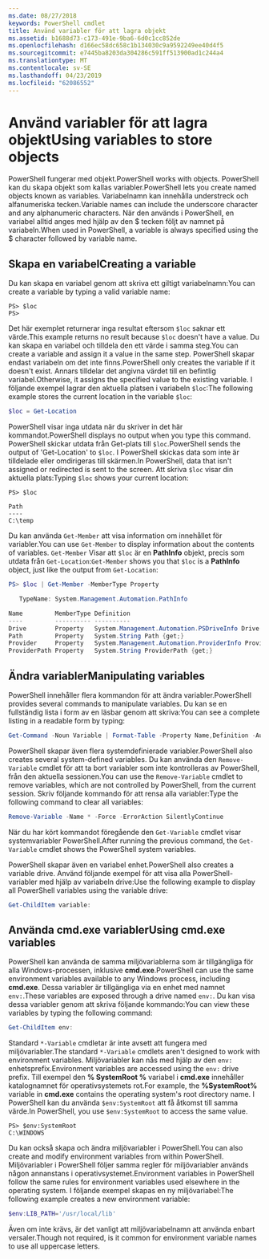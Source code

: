 ```yaml
---
ms.date: 08/27/2018
keywords: PowerShell cmdlet
title: Använd variabler för att lagra objekt
ms.assetid: b1688d73-c173-491e-9ba6-6d0c1cc852de
ms.openlocfilehash: d166ec58dc658c1b134030c9a9592249ee40d4f5
ms.sourcegitcommit: e7445ba8203da304286c591ff513900ad1c244a4
ms.translationtype: MT
ms.contentlocale: sv-SE
ms.lasthandoff: 04/23/2019
ms.locfileid: "62086552"
---
```

# <a name="using-variables-to-store-objects"></a><span data-ttu-id="d1113-103">Använd variabler för att lagra objekt</span><span class="sxs-lookup"><span data-stu-id="d1113-103">Using variables to store objects</span></span>

<span data-ttu-id="d1113-104">PowerShell fungerar med objekt.</span><span class="sxs-lookup"><span data-stu-id="d1113-104">PowerShell works with objects.</span></span> <span data-ttu-id="d1113-105">PowerShell kan du skapa objekt som kallas variabler.</span><span class="sxs-lookup"><span data-stu-id="d1113-105">PowerShell lets you create named objects known as variables.</span></span>
<span data-ttu-id="d1113-106">Variabelnamn kan innehålla understreck och alfanumeriska tecken.</span><span class="sxs-lookup"><span data-stu-id="d1113-106">Variable names can include the underscore character and any alphanumeric characters.</span></span> <span data-ttu-id="d1113-107">När den används i PowerShell, en variabel alltid anges med hjälp av den \$ tecken följt av namnet på variabeln.</span><span class="sxs-lookup"><span data-stu-id="d1113-107">When used in PowerShell, a variable is always specified using the \$ character followed by variable name.</span></span>

## <a name="creating-a-variable"></a><span data-ttu-id="d1113-108">Skapa en variabel</span><span class="sxs-lookup"><span data-stu-id="d1113-108">Creating a variable</span></span>

<span data-ttu-id="d1113-109">Du kan skapa en variabel genom att skriva ett giltigt variabelnamn:</span><span class="sxs-lookup"><span data-stu-id="d1113-109">You can create a variable by typing a valid variable name:</span></span>

```
PS> $loc
PS>
```

<span data-ttu-id="d1113-110">Det här exemplet returnerar inga resultat eftersom `$loc` saknar ett värde.</span><span class="sxs-lookup"><span data-stu-id="d1113-110">This example returns no result because `$loc` doesn't have a value.</span></span> <span data-ttu-id="d1113-111">Du kan skapa en variabel och tilldela den ett värde i samma steg.</span><span class="sxs-lookup"><span data-stu-id="d1113-111">You can create a variable and assign it a value in the same step.</span></span> <span data-ttu-id="d1113-112">PowerShell skapar endast variabeln om det inte finns.</span><span class="sxs-lookup"><span data-stu-id="d1113-112">PowerShell only creates the variable if it doesn't exist.</span></span>
<span data-ttu-id="d1113-113">Annars tilldelar det angivna värdet till en befintlig variabel.</span><span class="sxs-lookup"><span data-stu-id="d1113-113">Otherwise, it assigns the specified value to the existing variable.</span></span> <span data-ttu-id="d1113-114">I följande exempel lagrar den aktuella platsen i variabeln `$loc`:</span><span class="sxs-lookup"><span data-stu-id="d1113-114">The following example stores the current location in the variable `$loc`:</span></span>

```powershell
$loc = Get-Location
```

<span data-ttu-id="d1113-115">PowerShell visar inga utdata när du skriver in det här kommandot.</span><span class="sxs-lookup"><span data-stu-id="d1113-115">PowerShell displays no output when you type this command.</span></span> <span data-ttu-id="d1113-116">PowerShell skickar utdata från Get-plats till `$loc`.</span><span class="sxs-lookup"><span data-stu-id="d1113-116">PowerShell sends the output of 'Get-Location' to `$loc`.</span></span> <span data-ttu-id="d1113-117">I PowerShell skickas data som inte är tilldelade eller omdirigeras till skärmen.</span><span class="sxs-lookup"><span data-stu-id="d1113-117">In PowerShell, data that isn't assigned or redirected is sent to the screen.</span></span> <span data-ttu-id="d1113-118">Att skriva `$loc` visar din aktuella plats:</span><span class="sxs-lookup"><span data-stu-id="d1113-118">Typing `$loc` shows your current location:</span></span>

```
PS> $loc

Path
----
C:\temp
```

<span data-ttu-id="d1113-119">Du kan använda `Get-Member` att visa information om innehållet för variabler.</span><span class="sxs-lookup"><span data-stu-id="d1113-119">You can use `Get-Member` to display information about the contents of variables.</span></span> <span data-ttu-id="d1113-120">`Get-Member` Visar att `$loc` är en **PathInfo** objekt, precis som utdata från `Get-Location`:</span><span class="sxs-lookup"><span data-stu-id="d1113-120">`Get-Member` shows you that `$loc` is a **PathInfo** object, just like the output from `Get-Location`:</span></span>

```powershell
PS> $loc | Get-Member -MemberType Property

   TypeName: System.Management.Automation.PathInfo

Name         MemberType Definition
----         ---------- ----------
Drive        Property   System.Management.Automation.PSDriveInfo Drive {get;}
Path         Property   System.String Path {get;}
Provider     Property   System.Management.Automation.ProviderInfo Provider {...
ProviderPath Property   System.String ProviderPath {get;}
```

## <a name="manipulating-variables"></a><span data-ttu-id="d1113-121">Ändra variabler</span><span class="sxs-lookup"><span data-stu-id="d1113-121">Manipulating variables</span></span>

<span data-ttu-id="d1113-122">PowerShell innehåller flera kommandon för att ändra variabler.</span><span class="sxs-lookup"><span data-stu-id="d1113-122">PowerShell provides several commands to manipulate variables.</span></span> <span data-ttu-id="d1113-123">Du kan se en fullständig lista i form av en läsbar genom att skriva:</span><span class="sxs-lookup"><span data-stu-id="d1113-123">You can see a complete listing in a readable form by typing:</span></span>

```powershell
Get-Command -Noun Variable | Format-Table -Property Name,Definition -AutoSize -Wrap
```

<span data-ttu-id="d1113-124">PowerShell skapar även flera systemdefinierade variabler.</span><span class="sxs-lookup"><span data-stu-id="d1113-124">PowerShell also creates several system-defined variables.</span></span> <span data-ttu-id="d1113-125">Du kan använda den `Remove-Variable` cmdlet för att ta bort variabler som inte kontrolleras av PowerShell, från den aktuella sessionen.</span><span class="sxs-lookup"><span data-stu-id="d1113-125">You can use the `Remove-Variable` cmdlet to remove variables, which are not controlled by PowerShell, from the current session.</span></span> <span data-ttu-id="d1113-126">Skriv följande kommando för att rensa alla variabler:</span><span class="sxs-lookup"><span data-stu-id="d1113-126">Type the following command to clear all variables:</span></span>

```powershell
Remove-Variable -Name * -Force -ErrorAction SilentlyContinue
```

<span data-ttu-id="d1113-127">När du har kört kommandot föregående den `Get-Variable` cmdlet visar systemvariabler PowerShell.</span><span class="sxs-lookup"><span data-stu-id="d1113-127">After running the previous command, the `Get-Variable` cmdlet shows the PowerShell system variables.</span></span>

<span data-ttu-id="d1113-128">PowerShell skapar även en variabel enhet.</span><span class="sxs-lookup"><span data-stu-id="d1113-128">PowerShell also creates a variable drive.</span></span> <span data-ttu-id="d1113-129">Använd följande exempel för att visa alla PowerShell-variabler med hjälp av variabeln drive:</span><span class="sxs-lookup"><span data-stu-id="d1113-129">Use the following example to display all PowerShell variables using the variable drive:</span></span>

```powershell
Get-ChildItem variable:
```

## <a name="using-cmdexe-variables"></a><span data-ttu-id="d1113-130">Använda cmd.exe variabler</span><span class="sxs-lookup"><span data-stu-id="d1113-130">Using cmd.exe variables</span></span>

<span data-ttu-id="d1113-131">PowerShell kan använda de samma miljövariablerna som är tillgängliga för alla Windows-processen, inklusive **cmd.exe**.</span><span class="sxs-lookup"><span data-stu-id="d1113-131">PowerShell can use the same environment variables available to any Windows process, including **cmd.exe**.</span></span> <span data-ttu-id="d1113-132">Dessa variabler är tillgängliga via en enhet med namnet `env:`.</span><span class="sxs-lookup"><span data-stu-id="d1113-132">These variables are exposed through a drive named `env:`.</span></span> <span data-ttu-id="d1113-133">Du kan visa dessa variabler genom att skriva följande kommando:</span><span class="sxs-lookup"><span data-stu-id="d1113-133">You can view these variables by typing the following command:</span></span>

```powershell
Get-ChildItem env:
```

<span data-ttu-id="d1113-134">Standard `*-Variable` cmdletar är inte avsett att fungera med miljövariabler.</span><span class="sxs-lookup"><span data-stu-id="d1113-134">The standard `*-Variable` cmdlets aren't designed to work with environment variables.</span></span> <span data-ttu-id="d1113-135">Miljövariabler kan nås med hjälp av den `env:` enhetsprefix.</span><span class="sxs-lookup"><span data-stu-id="d1113-135">Environment variables are accessed using the `env:` drive prefix.</span></span> <span data-ttu-id="d1113-136">Till exempel den **% SystemRoot %** variabel i **cmd.exe** innehåller katalognamnet för operativsystemets rot.</span><span class="sxs-lookup"><span data-stu-id="d1113-136">For example, the **%SystemRoot%** variable in **cmd.exe** contains the operating system's root directory name.</span></span> <span data-ttu-id="d1113-137">I PowerShell kan du använda `$env:SystemRoot` att få åtkomst till samma värde.</span><span class="sxs-lookup"><span data-stu-id="d1113-137">In PowerShell, you use `$env:SystemRoot` to access the same value.</span></span>

```
PS> $env:SystemRoot
C:\WINDOWS
```

<span data-ttu-id="d1113-138">Du kan också skapa och ändra miljövariabler i PowerShell.</span><span class="sxs-lookup"><span data-stu-id="d1113-138">You can also create and modify environment variables from within PowerShell.</span></span> <span data-ttu-id="d1113-139">Miljövariabler i PowerShell följer samma regler för miljövariabler används någon annanstans i operativsystemet.</span><span class="sxs-lookup"><span data-stu-id="d1113-139">Environment variables in PowerShell follow the same rules for environment variables used elsewhere in the operating system.</span></span> <span data-ttu-id="d1113-140">I följande exempel skapas en ny miljövariabel:</span><span class="sxs-lookup"><span data-stu-id="d1113-140">The following example creates a new environment variable:</span></span>

```powershell
$env:LIB_PATH='/usr/local/lib'
```

<span data-ttu-id="d1113-141">Även om inte krävs, är det vanligt att miljövariabelnamn att använda enbart versaler.</span><span class="sxs-lookup"><span data-stu-id="d1113-141">Though not required, is it common for environment variable names to use all uppercase letters.</span></span>
